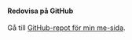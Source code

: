 #### Redovisa på GitHub

<p>Gå till <a href="https://github.com/lingul/designv1/">GitHub-repot för min me-sida</a>.</p>
